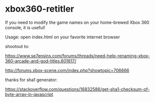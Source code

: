 # xbox360-retitler
If you need to modify the game names on your home-brewed Xbox 360 console, it is useful!

Usage: open index.html on your favorite internet browser

shootout to:

https://www.se7ensins.com/forums/threads/need-help-renaming-xbox-360-arcade-and-god-titles.601617/

http://forums.xbox-scene.com/index.php?showtopic=706666

thanks for sha1 generator:

https://stackoverflow.com/questions/16832586/get-sha1-checksum-of-byte-array-in-javascript

